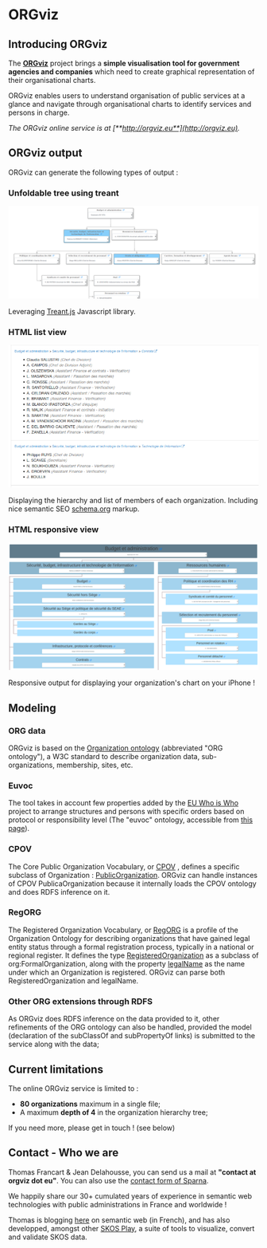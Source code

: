 # ORGviz

## Introducing ORGviz

The [**ORGviz**](http://orgviz.eu) project brings a **simple visualisation tool for government agencies and companies** which need to create graphical representation of their organisational charts.

ORGviz enables users to understand organisation of public services at a glance and navigate through organisational charts to identify services and persons in charge.

_The ORGviz online service is at [**http://orgviz.eu**](http://orgviz.eu)._

## ORGviz output

ORGviz can generate the following types of output :

### Unfoldable tree using treant

![ORGviz Treant screenshot](images/orgviz-screenshot-treant.png)

Leveraging [Treant.js](http://fperucic.github.io/treant-js/) Javascript library.

### HTML list view

![ORGviz HTML screenshot](images/orgviz-screenshot-list.png)

Displaying the hierarchy and list of members of each organization.
Including nice semantic SEO [schema.org](http://schema.org) markup.

### HTML responsive view

![ORGviz responsive screenshot](images/orgviz-screenshot-responsive.png)

Responsive output for displaying your organization's chart on your iPhone !

## Modeling

### ORG data

ORGviz is based on the [Organization ontology](https://www.w3.org/TR/vocab-org/) (abbreviated "ORG ontology"), a W3C standard to describe organization data, sub-organizations, membership, sites, etc.

### Euvoc

The tool takes in account few properties added by the [EU Who is Who](http://europa.eu/whoiswho) project to arrange structures and persons with specific orders based on protocol or responsibility level (The "euvoc" ontology, accessible from [this page](http://publications.europa.eu/mdr/cdm/index.html)).

### CPOV

The Core Public Organization Vocabulary, or [CPOV](https://joinup.ec.europa.eu/solution/core-public-organisation-vocabulary) , defines a specific subclass of Organization : [PublicOrganization](http://data.europa.eu/m8g/PublicOrganisation). ORGviz can handle instances of CPOV PublicaOrganization because it internally loads the CPOV ontology and does RDFS inference on it.

### RegORG

The Registered Organization Vocabulary, or [RegORG](https://www.w3.org/TR/vocab-regorg/) is a profile of the Organization Ontology for describing organizations that have gained legal entity status through a formal registration process, typically in a national or regional register. It defines the type [RegisteredOrganization](http://www.w3.org/ns/regorg#RegisteredOrganization) as a subclass of org:FormalOrganization, along with the property [legalName](http://www.w3.org/ns/regorg#legalName) as the name under which an Organization is registered. ORGviz can parse both RegisteredOrganization and legalName.

### Other ORG extensions through RDFS

As ORGviz does RDFS inference on the data provided to it, other refinements of the ORG ontology can also be handled, provided the model (declaration of the subClassOf and subPropertyOf links) is submitted to the service along with the data;

## Current limitations

The online ORGviz service is limited to :
 - **80 organizations** maximum in a single file;
 - A maximum **depth of 4** in the organization hierarchy tree;

If you need more, please get in touch ! (see below)

## Contact - Who we are

Thomas Francart & Jean Delahousse, you can send us a mail at **"contact at orgviz dot eu"**. You can also use the [contact form of Sparna](http://www.sparna.fr/contact/).

We happily share our 30+ cumulated years of experience in semantic web technologies with public administrations in France and worldwide !

Thomas is blogging [here](http://blog.sparna.fr) on semantic web (in French), and has also developped, amongst other [SKOS Play](http://labs.sparna.fr/skos-play), a suite of tools to visualize, convert and validate SKOS data.

